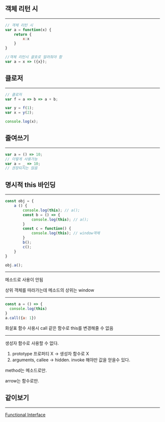 ## 객체 리턴 시

---

```jsx
// 객체 리턴 시
var a = function(x) {
    return {
        x:x
    }
}

//객체 리턴시 괄호로 알려줘야 함
var a = x => ({x});
```

## 클로저

---

```jsx
// 클로저
var f = a => b => a + b;

var y = f(1);
var x = y(2);

console.log(x);
```

## 줄여쓰기

---

```jsx
var a = () => 10;
// 이렇게 사용가능
var a = _ => 10;
// 권장되지는 않음 
```

## 명시적 this 바인딩

---

```jsx
const obj = {
    a () {
        console.log(this); // a();
        const b = () => {
            console.log(this); // a();
        }
        const c = function() {
            console.log(this); // window객체
        }
        b();
        c();
    }
}

obj.a();
```

---

메소드로 사용이 안됨

상위 객체를 따라가는데 메소드의 상위는 window

---

```jsx
const a = () => {
  console.log(this)
}
a.call({a: 1})
```

화살표 함수 사용시 call 같은 함수로 this를 변경해줄 수 없음

---

생성자 함수로 사용할 수 없다.

1. prototype 프로퍼티 X → 생성자 함수로 X
2. arguments, callee → hidden. invoke 해야만 값을 얻을수 있다.

method는 메소드로만.

arrow는 함수로만.

## 같이보기
---
[Functional Interface](Functional%20Interface.md)